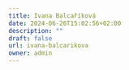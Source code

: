 ```yaml
---
title: Ivana Balcaříková
date: 2024-06-26T15:02:56+02:00
description: ""
draft: false
url: ivana-balcarikova
owner: admin
---
```


<!-- SECTION BREAK -->
